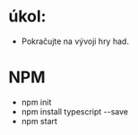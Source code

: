 # úkol:
* Pokračujte na vývoji hry had.

# NPM
* npm init
* npm install typescript --save
* npm start